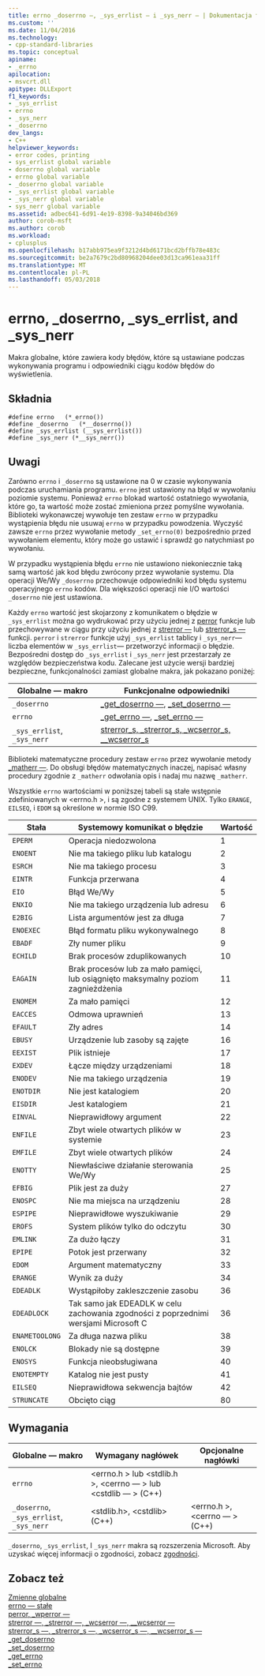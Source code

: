 ```yaml
---
title: errno _doserrno —, _sys_errlist — i _sys_nerr — | Dokumentacja firmy Microsoft
ms.custom: ''
ms.date: 11/04/2016
ms.technology:
- cpp-standard-libraries
ms.topic: conceptual
apiname:
- _errno
apilocation:
- msvcrt.dll
apitype: DLLExport
f1_keywords:
- _sys_errlist
- errno
- _sys_nerr
- _doserrno
dev_langs:
- C++
helpviewer_keywords:
- error codes, printing
- sys_errlist global variable
- doserrno global variable
- errno global variable
- _doserrno global variable
- _sys_errlist global variable
- _sys_nerr global variable
- sys_nerr global variable
ms.assetid: adbec641-6d91-4e19-8398-9a34046bd369
author: corob-msft
ms.author: corob
ms.workload:
- cplusplus
ms.openlocfilehash: b17abb975ea9f3212d4bd6171bcd2bffb78e483c
ms.sourcegitcommit: be2a7679c2bd80968204dee03d13ca961eaa31ff
ms.translationtype: MT
ms.contentlocale: pl-PL
ms.lasthandoff: 05/03/2018
---
```

# <a name="errno-doserrno-syserrlist-and-sysnerr"></a>errno, _doserrno, _sys_errlist, and _sys_nerr
Makra globalne, które zawiera kody błędów, które są ustawiane podczas wykonywania programu i odpowiedniki ciągu kodów błędów do wyświetlenia.  
  
## <a name="syntax"></a>Składnia  
  
```  
#define errno   (*_errno())  
#define _doserrno   (*__doserrno())  
#define _sys_errlist (__sys_errlist())  
#define _sys_nerr (*__sys_nerr())  
```  
  
## <a name="remarks"></a>Uwagi  
 Zarówno `errno` i `_doserrno` są ustawione na 0 w czasie wykonywania podczas uruchamiania programu. `errno` jest ustawiony na błąd w wywołaniu poziomie systemu. Ponieważ `errno` blokad wartość ostatniego wywołania, które go, ta wartość może zostać zmieniona przez pomyślne wywołania. Biblioteki wykonawczej wywołuje ten zestaw `errno` w przypadku wystąpienia błędu nie usuwaj `errno` w przypadku powodzenia. Wyczyść zawsze `errno` przez wywołanie metody `_set_errno(0)` bezpośrednio przed wywołaniem elementu, który może go ustawić i sprawdź go natychmiast po wywołaniu.  
  
 W przypadku wystąpienia błędu `errno` nie ustawiono niekoniecznie taką samą wartość jak kod błędu zwrócony przez wywołanie systemu. Dla operacji We/Wy `_doserrno` przechowuje odpowiedniki kod błędu systemu operacyjnego `errno` kodów. Dla większości operacji nie I/O wartości `_doserrno` nie jest ustawiona.  
  
 Każdy `errno` wartość jest skojarzony z komunikatem o błędzie w `_sys_errlist` można go wydrukować przy użyciu jednej z [perror](../c-runtime-library/reference/perror-wperror.md) funkcje lub przechowywane w ciągu przy użyciu jednej z [strerror —](../c-runtime-library/reference/strerror-strerror-wcserror-wcserror.md) lub [strerror_s —](../c-runtime-library/reference/strerror-s-strerror-s-wcserror-s-wcserror-s.md) funkcji. `perror` i `strerror` funkcje użyj `_sys_errlist` tablicy i `_sys_nerr`— liczba elementów w `_sys_errlist`— przetworzyć informacji o błędzie. Bezpośredni dostęp do `_sys_errlist` i `_sys_nerr` jest przestarzały ze względów bezpieczeństwa kodu. Zalecane jest użycie wersji bardziej bezpieczne, funkcjonalności zamiast globalne makra, jak pokazano poniżej:  
  
|Globalne — makro|Funkcjonalne odpowiedniki|  
|------------------|----------------------------|  
|`_doserrno`|[_get_doserrno —](../c-runtime-library/reference/get-doserrno.md), [_set_doserrno —](../c-runtime-library/reference/set-doserrno.md)|  
|`errno`|[_get_errno —](../c-runtime-library/reference/get-errno.md), [_set_errno —](../c-runtime-library/reference/set-errno.md)|  
|`_sys_errlist`, `_sys_nerr`|[strerror_s, _strerror_s, _wcserror_s, \__wcserror_s](../c-runtime-library/reference/strerror-s-strerror-s-wcserror-s-wcserror-s.md)|  
  
 Biblioteki matematyczne procedury zestaw `errno` przez wywołanie metody [_matherr —](../c-runtime-library/reference/matherr.md). Do obsługi błędów matematycznych inaczej, napisać własny procedury zgodnie z `_matherr` odwołania opis i nadaj mu nazwę `_matherr`.  
  
 Wszystkie `errno` wartościami w poniższej tabeli są stałe wstępnie zdefiniowanych w \<errno.h >, i są zgodne z systemem UNIX. Tylko `ERANGE`, `EILSEQ`, i `EDOM` są określone w normie ISO C99.  
  
|Stała|Systemowy komunikat o błędzie|Wartość|  
|--------------|--------------------------|-----------|  
|`EPERM`|Operacja niedozwolona|1|  
|`ENOENT`|Nie ma takiego pliku lub katalogu|2|  
|`ESRCH`|Nie ma takiego procesu|3|  
|`EINTR`|Funkcja przerwana|4|  
|`EIO`|Błąd We/Wy|5|  
|`ENXIO`|Nie ma takiego urządzenia lub adresu|6|  
|`E2BIG`|Lista argumentów jest za długa|7|  
|`ENOEXEC`|Błąd formatu pliku wykonywalnego|8|  
|`EBADF`|Zły numer pliku|9|  
|`ECHILD`|Brak procesów zduplikowanych|10|  
|`EAGAIN`|Brak procesów lub za mało pamięci, lub osiągnięto maksymalny poziom zagnieżdżenia|11|  
|`ENOMEM`|Za mało pamięci|12|  
|`EACCES`|Odmowa uprawnień|13|  
|`EFAULT`|Zły adres|14|  
|`EBUSY`|Urządzenie lub zasoby są zajęte|16|  
|`EEXIST`|Plik istnieje|17|  
|`EXDEV`|Łącze między urządzeniami|18|  
|`ENODEV`|Nie ma takiego urządzenia|19|  
|`ENOTDIR`|Nie jest katalogiem|20|  
|`EISDIR`|Jest katalogiem|21|  
|`EINVAL`|Nieprawidłowy argument|22|  
|`ENFILE`|Zbyt wiele otwartych plików w systemie|23|  
|`EMFILE`|Zbyt wiele otwartych plików|24|  
|`ENOTTY`|Niewłaściwe działanie sterowania We/Wy|25|  
|`EFBIG`|Plik jest za duży|27|  
|`ENOSPC`|Nie ma miejsca na urządzeniu|28|  
|`ESPIPE`|Nieprawidłowe wyszukiwanie|29|  
|`EROFS`|System plików tylko do odczytu|30|  
|`EMLINK`|Za dużo łączy|31|  
|`EPIPE`|Potok jest przerwany|32|  
|`EDOM`|Argument matematyczny|33|  
|`ERANGE`|Wynik za duży|34|  
|`EDEADLK`|Wystąpiłoby zakleszczenie zasobu|36|  
|`EDEADLOCK`|Tak samo jak EDEADLK w celu zachowania zgodności z poprzednimi wersjami Microsoft C|36|  
|`ENAMETOOLONG`|Za długa nazwa pliku|38|  
|`ENOLCK`|Blokady nie są dostępne|39|  
|`ENOSYS`|Funkcja nieobsługiwana|40|  
|`ENOTEMPTY`|Katalog nie jest pusty|41|  
|`EILSEQ`|Nieprawidłowa sekwencja bajtów|42|  
|`STRUNCATE`|Obcięto ciąg|80|  
  
## <a name="requirements"></a>Wymagania  
  
|Globalne — makro|Wymagany nagłówek|Opcjonalne nagłówki|  
|------------------|---------------------|---------------------|  
|`errno`|\<errno.h > lub \<stdlib.h >, \<cerrno — > lub \<cstdlib — > (C++)||  
|`_doserrno`, `_sys_errlist`, `_sys_nerr`|\<stdlib.h>, \<cstdlib> (C++)|\<errno.h >, \<cerrno — > (C++)|  
  
 `_doserrno`, `_sys_errlist`, I `_sys_nerr` makra są rozszerzenia Microsoft. Aby uzyskać więcej informacji o zgodności, zobacz [zgodności](../c-runtime-library/compatibility.md).  
  
## <a name="see-also"></a>Zobacz też  
 [Zmienne globalne](../c-runtime-library/global-variables.md)   
 [errno — stałe](../c-runtime-library/errno-constants.md)   
 [perror, _wperror —](../c-runtime-library/reference/perror-wperror.md)   
 [strerror —, _strerror —, _wcserror —, \__wcserror —](../c-runtime-library/reference/strerror-strerror-wcserror-wcserror.md)   
 [strerror_s —, _strerror_s —, _wcserror_s —, \__wcserror_s —](../c-runtime-library/reference/strerror-s-strerror-s-wcserror-s-wcserror-s.md)   
 [_get_doserrno](../c-runtime-library/reference/get-doserrno.md)   
 [_set_doserrno](../c-runtime-library/reference/set-doserrno.md)   
 [_get_errno](../c-runtime-library/reference/get-errno.md)   
 [_set_errno](../c-runtime-library/reference/set-errno.md)
